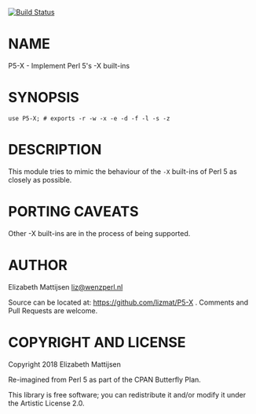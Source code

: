 [![Build Status](https://travis-ci.org/lizmat/P5-X.svg?branch=master)](https://travis-ci.org/lizmat/P5-X)

NAME
====

P5-X - Implement Perl 5's -X built-ins

SYNOPSIS
========

    use P5-X; # exports -r -w -x -e -d -f -l -s -z

DESCRIPTION
===========

This module tries to mimic the behaviour of the `-X` built-ins of Perl 5 as closely as possible.

PORTING CAVEATS
===============

Other -X built-ins are in the process of being supported.

AUTHOR
======

Elizabeth Mattijsen <liz@wenzperl.nl>

Source can be located at: https://github.com/lizmat/P5-X . Comments and Pull Requests are welcome.

COPYRIGHT AND LICENSE
=====================

Copyright 2018 Elizabeth Mattijsen

Re-imagined from Perl 5 as part of the CPAN Butterfly Plan.

This library is free software; you can redistribute it and/or modify it under the Artistic License 2.0.

